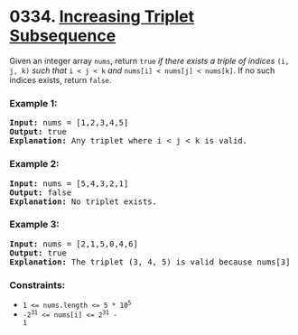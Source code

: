 # 0334. [Increasing Triplet Subsequence](https://leetcode.com/problems/increasing-triplet-subsequence/?envType=study-plan-v2&id=leetcode-75)

Given an integer array `nums`, return `true` _if there exists a triple of indices_ `(i, j, k)` _such that_ `i < j < k` _and_ `nums[i] < nums[j] < nums[k]`. If no such indices exists, return `false`.

### **Example 1:**

<pre>
<strong>Input:</strong> nums = [1,2,3,4,5]
<strong>Output:</strong> true
<strong>Explanation:</strong> Any triplet where i < j < k is valid.
</pre>

### **Example 2:**

<pre>
<strong>Input:</strong> nums = [5,4,3,2,1]
<strong>Output:</strong> false
<strong>Explanation:</strong> No triplet exists.
</pre>

### **Example 3:**

<pre>
<strong>Input:</strong> nums = [2,1,5,0,4,6]
<strong>Output:</strong> true
<strong>Explanation:</strong> The triplet (3, 4, 5) is valid because nums[3] == 0 < nums[4] == 4 < nums[5] == 6.
</pre>

### **Constraints:**

- <code>1 <= nums.length <= 5 \* 10<sup>5</sup></code>
- <code>-2<sup>31</sup> <= nums[i] <= 2<sup>31</sup> - 1</code>

